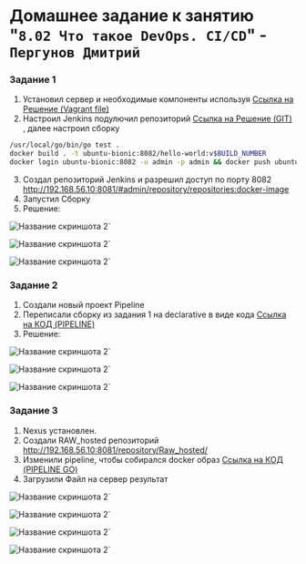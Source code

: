 # Домашнее задание к занятию "`8.02 Что такое DevOps. СI/СD`" - `Пергунов Дмитрий`

### Задание 1
1. Установил сервер и необходимые компоненты используя [Ссылка на Решение (Vagrant file)](https://github.com/dimindrol/pergunovdv_8-02-hw/blob/main/Vagrantfile)
2. Настроил Jenkins подулючил репозиторий [Ссылка на Решение (GIT)]([https://github.com/netology-code/sdvps-materials.git) , далее настроил сборку
```bash
/usr/local/go/bin/go test .
docker build . -t ubuntu-bionic:8082/hello-world:v$BUILD_NUMBER
docker login ubuntu-bionic:8082 -u admin -p admin && docker push ubuntu-bionic:8082/hello-world:v$BUILD_NUMBER && docker logout
```
3. Создал репозиторий Jenkins и разрешил доступ по порту 8082 http://192.168.56.10:8081/#admin/repository/repositories:docker-image
4. Запустил Сборку
5. Решение:

![Название скриншота 2](https://github.com/dimindrol/pergunovdv_8-02-hw/blob/e3e9b08d11d010c8e63556e2499d9f442a6a2264/img/jencins.png)`

![Название скриншота 2](https://github.com/dimindrol/pergunovdv_8-02-hw/blob/83fc29618165bcdb2fe97be915f871767eb0f2c1/img/%D0%A1%D0%BD%D0%B8%D0%BC%D0%BE%D0%BA%20%D1%8D%D0%BA%D1%80%D0%B0.png)`

![Название скриншота 2](https://github.com/dimindrol/pergunovdv_8-02-hw/blob/e3e9b08d11d010c8e63556e2499d9f442a6a2264/img/%D0%A1%D0%BD%D0%B8%D0%BC%D0%BE%D0%BA%20%D1%8D%D0%BA%D1%80%D0%B0%D0%BD%D0%B0%202024.png)`

 
### Задание 2
1. Создали новый проект Pipeline
2. Переписали сборку из задания 1 на declarative в виде кода [Ссылка на КОД (PIPELINE)](https://github.com/dimindrol/pergunovdv_8-02-hw/blob/main/pipeline)
3. Решение:
   
![Название скриншота 2](https://github.com/dimindrol/pergunovdv_8-02-hw/blob/aa9f5dcb3a412cd3c5111aa0447b721a6b491752/img/%D0%98%D1%81%D1%82%D0%BE%D1%80%D0%B8%D1%8F%20%D1%81%D0%B1%D0%BE%D1%80%D0%BE%D0%BA.png)`

![Название скриншота 2](https://github.com/dimindrol/pergunovdv_8-02-hw/blob/aa9f5dcb3a412cd3c5111aa0447b721a6b491752/img/stage%20view.png)`

![Название скриншота 2](https://github.com/dimindrol/pergunovdv_8-02-hw/blob/aa9f5dcb3a412cd3c5111aa0447b721a6b491752/img/%D1%88%D0%B0%D0%B3%D0%B8%20%D0%B2%D1%8B%D0%BF%D0%BE%D0%BB%D0%BD%D0%B5%D0%BD%D0%B8%D1%8F.png)`

### Задание 3
1. Nexus установлен.
2. Создали RAW_hosted репозиторий http://192.168.56.10:8081/repository/Raw_hosted/
3. Изменили pipeline, чтобы собирался docker образ [Ссылка на КОД (PIPELINE GO)](https://github.com/dimindrol/pergunovdv_8-02-hw/blob/main/GO_PIPE_CODE)
4. Загрузили Файл на сервер результат

![Название скриншота 2](https://github.com/dimindrol/pergunovdv_8-02-hw/blob/28ec3193ce43bcbdcb9a577070cc1f8adb7f8d79/img/GO_PIPE_LOG.png)`

![Название скриншота 2](https://github.com/dimindrol/pergunovdv_8-02-hw/blob/28ec3193ce43bcbdcb9a577070cc1f8adb7f8d79/img/GO_PIPE_STAGE.png)`

![Название скриншота 2](https://github.com/dimindrol/pergunovdv_8-02-hw/blob/28ec3193ce43bcbdcb9a577070cc1f8adb7f8d79/img/GO_PIPE_%D0%B8%D1%81%D1%82%D0%BE%D1%80%D0%B8%D1%8F%20%D1%81%D0%B1%D0%BE%D1%80%D0%BE%D0%BA.png)`

![Название скриншота 2](https://github.com/dimindrol/pergunovdv_8-02-hw/blob/28ec3193ce43bcbdcb9a577070cc1f8adb7f8d79/img/NEXUS_PIPE_GO.png)`




